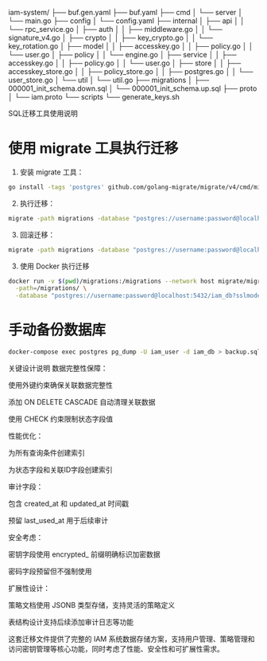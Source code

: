 iam-system/
├── buf.gen.yaml
├── buf.yaml
├── cmd
│   └── server
│       └── main.go
├── config
│   └── config.yaml
├── internal
│   ├── api
│   │   └── rpc_service.go
│   ├── auth
│   │   ├── middleware.go
│   │   └── signature_v4.go
│   ├── crypto
│   │   ├── key_crypto.go
│   │   └── key_rotation.go
│   ├── model
│   │   ├── accesskey.go
│   │   ├── policy.go
│   │   └── user.go
│   ├── policy
│   │   └── engine.go
│   ├── service
│   │   ├── accesskey.go
│   │   ├── policy.go
│   │   └── user.go
│   ├── store
│   │   ├── accesskey_store.go
│   │   ├── policy_store.go
│   │   ├── postgres.go
│   │   └── user_store.go
│   └── util
│       └── util.go
├── migrations
│   ├── 000001_init_schema.down.sql
│   └── 000001_init_schema.up.sql
├── proto
│   └── iam.proto
└── scripts
    └── generate_keys.sh




SQL迁移工具使用说明
# 使用 migrate 工具执行迁移
1. 安装 migrate 工具：

```bash
go install -tags 'postgres' github.com/golang-migrate/migrate/v4/cmd/migrate@latest
```
2. 执行迁移：

```bash
migrate -path migrations -database "postgres://username:password@localhost:5432/iam_db?sslmode=disable" up
```
3. 回滚迁移：

```bash
migrate -path migrations -database "postgres://username:password@localhost:5432/iam_db?sslmode=disable" down 1
```
3. 使用 Docker 执行迁移
```bash
docker run -v $(pwd)/migrations:/migrations --network host migrate/migrate \
  -path=/migrations/ \
  -database "postgres://username:password@localhost:5432/iam_db?sslmode=disable" up
```

# 手动备份数据库
```bash
docker-compose exec postgres pg_dump -U iam_user -d iam_db > backup.sql
```
关键设计说明
数据完整性保障：

使用外键约束确保关联数据完整性

添加 ON DELETE CASCADE 自动清理关联数据

使用 CHECK 约束限制状态字段值

性能优化：

为所有查询条件创建索引

为状态字段和关联ID字段创建索引

审计字段：

包含 created_at 和 updated_at 时间戳

预留 last_used_at 用于后续审计

安全考虑：

密钥字段使用 encrypted_ 前缀明确标识加密数据

密码字段预留但不强制使用

扩展性设计：

策略文档使用 JSONB 类型存储，支持灵活的策略定义

表结构设计支持后续添加审计日志等功能

这套迁移文件提供了完整的 IAM 系统数据存储方案，支持用户管理、策略管理和访问密钥管理等核心功能，同时考虑了性能、安全性和可扩展性需求。